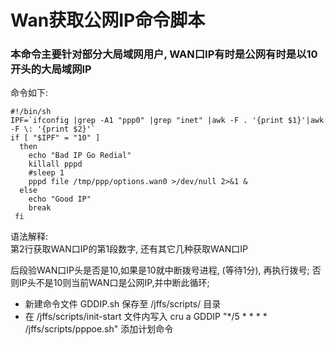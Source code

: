 # Wan获取公网IP命令脚本  

### 本命令主要针对部分大局域网用户, WAN口IP有时是公网有时是以10开头的大局域网IP     
          
命令如下:     

    #!/bin/sh
    IPF=`ifconfig |grep -A1 "ppp0" |grep "inet" |awk -F . '{print $1}'|awk -F \: '{print $2}'`
    if [ "$IPF" = "10" ]
      then
        echo "Bad IP Go Redial"
        killall pppd
        #sleep 1
        pppd file /tmp/ppp/options.wan0 >/dev/null 2>&1 &
      else
        echo "Good IP"
        break
     fi
   
语法解释:   
第2行获取WAN口IP的第1段数字, 还有其它几种获取WAN口IP    

后段验WAN口IP头是否是10,如果是10就中断拨号进程, (等待1分), 再执行拨号; 否则IP头不是10则当前WAN口是公网IP,并中断此循环;

+ 新建命令文件 GDDIP.sh 保存至 /jffs/scripts/ 目录
+ 在 /jffs/scripts/init-start 文件内写入 cru a GDDIP "*/5 * * * * /jffs/scripts/pppoe.sh"  添加计划命令
